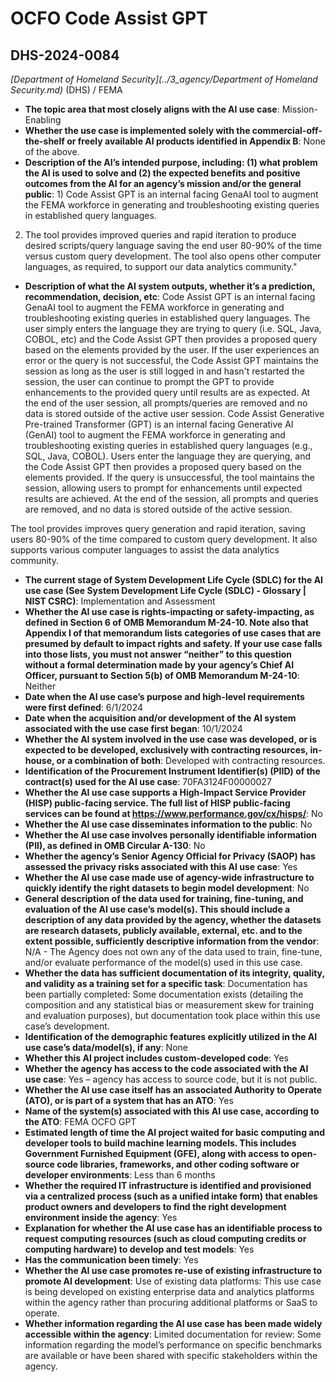 # OCFO Code Assist GPT
## DHS-2024-0084
_[Department of Homeland Security](../3_agency/Department of Homeland Security.md)_ (DHS) / FEMA


+ **The topic area that most closely aligns with the AI use case**: Mission-Enabling
+ **Whether the use case is implemented solely with the commercial-off-the-shelf or freely available AI products identified in Appendix B**: None of the above.
+ **Description of the AI’s intended purpose, including: (1) what problem the AI is used to solve and (2) the expected benefits and positive outcomes from the AI for an agency’s mission and/or the general public**: 1) Code Assist GPT is an internal facing GenaAI tool to augment the FEMA workforce in generating and troubleshooting existing queries in established query languages.  

2) The tool provides improved queries and rapid iteration to produce desired scripts/query language saving the end user 80-90% of the time versus custom query development.  The tool also opens other computer languages, as required, to support our data analytics community."
+ **Description of what the AI system outputs, whether it’s a prediction, recommendation, decision, etc**: Code Assist GPT is an internal facing GenaAI tool to augment the FEMA workforce in generating and troubleshooting existing queries in established query languages.  The user simply enters the language they are trying to query (i.e. SQL, Java, COBOL, etc) and the Code Assist GPT then provides a proposed query based on the elements provided by the user.  If the user experiences an error or the query is not successful, the Code Assist GPT maintains the session as long as the user is still logged in and hasn't restarted the session, the user can continue to prompt the GPT to provide enhancements to the provided query until results are as expected.  At the end of the user session, all prompts/queries are removed and no data is stored outside of the active user session.
Code Assist Generative Pre-trained Transformer (GPT) is an internal facing Generative AI (GenAI) tool to augment the FEMA workforce in generating and troubleshooting existing queries in established query languages (e.g., SQL, Java, COBOL). Users enter the language they are querying, and the Code Assist GPT then provides a proposed query based on the elements provided.  If the query is unsuccessful, the tool maintains the session, allowing users to prompt for enhancements until expected results are achieved.  At the end of the session, all prompts and queries are removed, and no data is stored outside of the active session. 

The tool provides improves query generation and rapid iteration, saving users 80-90% of the time compared to custom query development.  It also supports various computer languages to assist the data analytics community. 
+ **The current stage of System Development Life Cycle (SDLC) for the AI use case (See System Development Life Cycle (SDLC) - Glossary | NIST CSRC)**: Implementation and Assessment
+ **Whether the AI use case is rights-impacting or safety-impacting, as defined in Section 6 of OMB Memorandum M-24-10. Note also that Appendix I of that memorandum lists categories of use cases that are presumed by default to impact rights and safety. If your use case falls into those lists, you must not answer “neither” to this question without a formal determination made by your agency’s Chief AI Officer, pursuant to Section 5(b) of OMB Memorandum M-24-10**: Neither
+ **Date when the AI use case’s purpose and high-level requirements were first defined**: 6/1/2024
+ **Date when the acquisition and/or development of the AI system associated with the use case first began**: 10/1/2024
+ **Whether the AI system involved in the use case was developed, or is expected to be developed, exclusively with contracting resources, in-house, or a combination of both**: Developed with contracting resources.
+ **Identification of the Procurement Instrument Identifier(s) (PIID) of the contract(s) used for the AI use case**: 70FA3124F00000027
+ **Whether the AI use case supports a High-Impact Service Provider (HISP) public-facing service. The full list of HISP public-facing services can be found at https://www.performance.gov/cx/hisps/**: No
+ **Whether the AI use case disseminates information to the public**: No
+ **Whether the AI use case involves personally identifiable information (PII), as defined in OMB Circular A-130**: No
+ **Whether the agency’s Senior Agency Official for Privacy (SAOP) has assessed the privacy risks associated with this AI use case**: Yes
+ **Whether the AI use case made use of agency-wide infrastructure to quickly identify the right datasets to begin model development**: No
+ **General description of the data used for training, fine-tuning, and evaluation of the AI use case’s model(s). This should include a description of any data provided by the agency, whether the datasets are research datasets, publicly available, external, etc. and to the extent possible, sufficiently descriptive information from the vendor**: N/A - The Agency does not own any of the data used to train, fine-tune, and/or evaluate performance of the model(s) used in this use case.
+ **Whether the data has sufficient documentation of its integrity, quality, and validity as a training set for a specific task**: Documentation has been partially completed: Some documentation exists (detailing the composition and any statistical bias or measurement skew for training and evaluation purposes), but documentation took place within this use case’s development.
+ **Identification of the demographic features explicitly utilized in the AI use case’s data/model(s), if any**: None
+ **Whether this AI project includes custom-developed code**: Yes
+ **Whether the agency has access to the code associated with the AI use case**: Yes – agency has access to source code, but it is not public.
+ **Whether the AI use case itself has an associated Authority to Operate (ATO), or is part of a system that has an ATO**: Yes
+ **Name of the system(s) associated with this AI use case, according to the ATO**: FEMA OCFO GPT
+ **Estimated length of time the AI project waited for basic computing and developer tools to build machine learning models. This includes Government Furnished Equipment (GFE), along with access to open-source code libraries, frameworks, and other coding software or developer environments**: Less than 6 months
+ **Whether the required IT infrastructure is identified and provisioned via a centralized process (such as a unified intake form) that enables product owners and developers to find the right development environment inside the agency**: Yes
+ **Explanation for whether the AI use case has an identifiable process to request computing resources (such as cloud computing credits or computing hardware) to develop and test models**: Yes
+ **Has the communication been timely**: Yes
+ **Whether the AI use case promotes re-use of existing infrastructure to promote AI development**: Use of existing data platforms: This use case is being developed on existing enterprise data and analytics platforms within the agency rather than procuring additional platforms or SaaS to operate.
+ **Whether information regarding the AI use case has been made widely accessible within the agency**: Limited documentation for review: Some information regarding the model’s performance on specific benchmarks are available or have been shared with specific stakeholders within the agency.